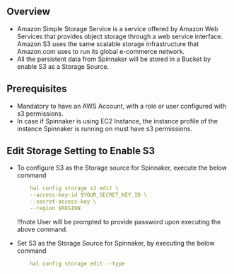 ## Overview

* Amazon Simple Storage Service is a service offered by Amazon Web Services that
provides object storage through a web service interface. Amazon S3 uses the same
scalable storage infrastructure that Amazon.com uses to run its global e-commerce
network.
* All the persistent data from Spinnaker will be stored in a Bucket by enable S3 as a
Storage Source.

## Prerequisites

* Mandatory to have an AWS Account, with a role or user configured with s3 permissions.
* In case if Spinnaker is using EC2 Instance, the instance profile of the instance Spinnaker
is running on must have s3 permissions.

## Edit Storage Setting to Enable S3

* To configure S3 as the Storage source for Spinnaker, execute the below command
	```yaml
		hal config storage s3 edit \
		--access-key-id $YOUR_SECRET_KEY_ID \
		--secret-access-key \
		--region $REGION
	```
	
	!!!note
		User will be prompted to provide password upon executing the above command.

* Set S3 as the Storage Source for Spinnaker, by executing the below command

	```yaml
		hal config storage edit --type
	```